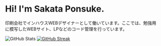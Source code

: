 # Hi! I'm Sakata Ponsuke.
印刷会社でインハウスWEBデザイナーとして働いています。ここでは、勉強用に模写したWEBサイト、LPなどのコード管理を行っています。

![GitHub Stats](https://github-readme-stats.vercel.app/api?username=your-username&show_icons=true&theme=radical)
[![GitHub Streak](https://streak-stats.demolab.com/?user=your-username)](https://git.io/streak-stats)
